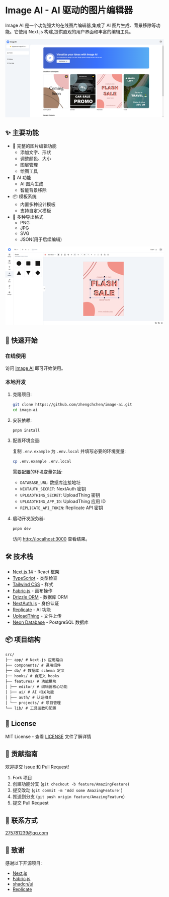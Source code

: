 # Image AI - AI 驱动的图片编辑器

Image AI 是一个功能强大的在线图片编辑器,集成了 AI 图片生成、背景移除等功能。它使用 Next.js 构建,提供直观的用户界面和丰富的编辑工具。

![主页](.github/images/homepage.png)

## ✨ 主要功能

- 🎨 完整的图片编辑功能
  - 添加文字、形状
  - 调整颜色、大小
  - 图层管理
  - 绘图工具
- 🤖 AI 功能
  - AI 图片生成
  - 智能背景移除
- 📦 模板系统
  - 内置多种设计模板
  - 支持自定义模板
- 💾 多种导出格式
  - PNG
  - JPG 
  - SVG
  - JSON(用于后续编辑)

![功能](.github/images/features.png)

## 🚀 快速开始

### 在线使用

访问 [Image AI](https://www.imagegicai.com/) 即可开始使用。

### 本地开发

1. 克隆项目:
   ```bash
   git clone https://github.com/zhengchchen/image-ai.git
   cd image-ai
   ```
2. 安装依赖:
   ```bash
   pnpm install
   ```

3. 配置环境变量:

    复制 `.env.example` 为 `.env.local` 并填写必要的环境变量:
    ```bash
    cp .env.example .env.local
    ```
    需要配置的环境变量包括:

   - `DATABASE_URL`: 数据库连接地址
   - `NEXTAUTH_SECRET`: NextAuth 密钥
   - `UPLOADTHING_SECRET`: UploadThing 密钥
   - `UPLOADTHING_APP_ID`: UploadThing 应用 ID
   - `REPLICATE_API_TOKEN`: Replicate API 密钥

4. 启动开发服务器:
   ```bash
   pnpm dev
   ```
    访问 [http://localhost:3000](http://localhost:3000) 查看结果。

## 🛠 技术栈

- [Next.js 14](https://nextjs.org/) - React 框架
- [TypeScript](https://www.typescriptlang.org/) - 类型检查
- [Tailwind CSS](https://tailwindcss.com/) - 样式
- [Fabric.js](http://fabricjs.com/) - 画布操作
- [Drizzle ORM](https://orm.drizzle.team/) - 数据库 ORM
- [NextAuth.js](https://next-auth.js.org/) - 身份认证
- [Replicate](https://replicate.com/) - AI 功能
- [UploadThing](https://uploadthing.com/) - 文件上传
- [Neon Database](https://neon.tech/) - PostgreSQL 数据库

## 📦 项目结构
    src/
    ├── app/ # Next.js 应用路由
    ├── components/ # 通用组件
    ├── db/ # 数据库 schema 定义
    ├── hooks/ # 自定义 hooks
    ├── features/ # 功能模块
    │ ├── editor/ # 编辑器核心功能
    │ ├── ai/ # AI 相关功能
    │ ├── auth/ # 认证相关
    │ └── projects/ # 项目管理
    └── lib/ # 工具函数和配置

## 📄 License

MIT License - 查看 [LICENSE](LICENSE) 文件了解详情

## 🤝 贡献指南

欢迎提交 Issue 和 Pull Request!

1. Fork 项目
2. 创建功能分支 (`git checkout -b feature/AmazingFeature`)
3. 提交改动 (`git commit -m 'Add some AmazingFeature'`)
4. 推送到分支 (`git push origin feature/AmazingFeature`)
5. 提交 Pull Request

## 📧 联系方式

[275781239@qq.com](mailto:275781239@qq.com)

## 🙏 致谢

感谢以下开源项目:

- [Next.js](https://nextjs.org/)
- [Fabric.js](http://fabricjs.com/)
- [shadcn/ui](https://ui.shadcn.com/)
- [Replicate](https://replicate.com/)